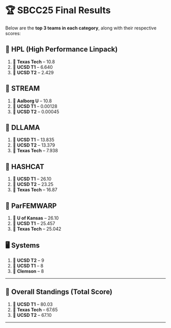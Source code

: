 # 🏆 SBCC25 Final Results

Below are the **top 3 teams in each category**, along with their respective scores:

## 🔢 HPL (High Performance Linpack)
1. 🥇 **Texas Tech** – 10.8  
2. 🥈 **UCSD T1** – 6.640  
3. 🥉 **UCSD T2** – 2.429  

## 🧠 STREAM
1. 🥇 **Aalborg U** – 10.8  
2. 🥈 **UCSD T1** – 0.00128  
3. 🥉 **UCSD T2** – 0.00045  

## 🦙 DLLAMA
1. 🥇 **UCSD T1** – 13.835  
2. 🥈 **UCSD T2** – 13.379  
3. 🥉 **Texas Tech** – 7.938  

## 🔐 HASHCAT
1. 🥇 **UCSD T1** – 26.10  
2. 🥈 **UCSD T2** – 23.25  
3. 🥉 **Texas Tech** – 16.87  

## 🧮 ParFEMWARP
1. 🥇 **U of Kansas** – 26.10   
2. 🥈 **UCSD T1** – 25.457  
3. 🥉 **Texas Tech** – 25.042 

## 🖥️ Systems
1. 🥇 **UCSD T2** – 9  
2. 🥈 **UCSD T1** – 8  
2. 🥈 **Clemson** – 8  

---

## 🏁 Overall Standings (Total Score)
1. 🥇 **UCSD T1** – 80.03  
2. 🥈 **Texas Tech** – 67.65  
3. 🥉 **UCSD T2** – 67.10  

---
